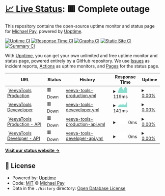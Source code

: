 # [📈 Live Status](https://MichaelVeevaPay.github.io/Trust.VeevaTools): <!--live status--> **🟥 Complete outage**

This repository contains the open-source uptime monitor and status page for [Michael Pay](https://www.veeva.com), powered by [Upptime](https://github.com/upptime/upptime).

[![Uptime CI](https://github.com/MichaelVeevaPay/Trust.VeevaTools/workflows/Uptime%20CI/badge.svg)](https://github.com/MichaelVeevaPay/Trust.VeevaTools/actions?query=workflow%3A%22Uptime+CI%22)
[![Response Time CI](https://github.com/MichaelVeevaPay/Trust.VeevaTools/workflows/Response%20Time%20CI/badge.svg)](https://github.com/MichaelVeevaPay/Trust.VeevaTools/actions?query=workflow%3A%22Response+Time+CI%22)
[![Graphs CI](https://github.com/MichaelVeevaPay/Trust.VeevaTools/workflows/Graphs%20CI/badge.svg)](https://github.com/MichaelVeevaPay/Trust.VeevaTools/actions?query=workflow%3A%22Graphs+CI%22)
[![Static Site CI](https://github.com/MichaelVeevaPay/Trust.VeevaTools/workflows/Static%20Site%20CI/badge.svg)](https://github.com/MichaelVeevaPay/Trust.VeevaTools/actions?query=workflow%3A%22Static+Site+CI%22)
[![Summary CI](https://github.com/MichaelVeevaPay/Trust.VeevaTools/workflows/Summary%20CI/badge.svg)](https://github.com/MichaelVeevaPay/Trust.VeevaTools/actions?query=workflow%3A%22Summary+CI%22)

With [Upptime](https://upptime.js.org), you can get your own unlimited and free uptime monitor and status page, powered entirely by a GitHub repository. We use [Issues](https://github.com/MichaelVeevaPay/Trust.VeevaTools/issues) as incident reports, [Actions](https://github.com/MichaelVeevaPay/Trust.VeevaTools/actions) as uptime monitors, and [Pages](https://MichaelVeevaPay.github.io/Trust.VeevaTools) for the status page.

<!--start: status pages-->
<!-- This summary is generated by Upptime (https://github.com/upptime/upptime) -->
<!-- Do not edit this manually, your changes will be overwritten -->
<!-- prettier-ignore -->
| URL | Status | History | Response Time | Uptime |
| --- | ------ | ------- | ------------- | ------ |
| <img alt="" src="https://icons.duckduckgo.com/ip3/cctools.veevaservices.com.ico" height="13"> [VeevaTools Production](https://cctools.veevaservices.com) | 🟥 Down | [veeva-tools-production.yml](https://github.com/MichaelVeevaPay/Trust.VeevaTools/commits/HEAD/history/veeva-tools-production.yml) | <details><summary><img alt="Response time graph" src="./graphs/veeva-tools-production/response-time-week.png" height="20"> 119ms</summary><br><a href="https://MichaelVeevaPay.github.io/Trust.VeevaTools/history/veeva-tools-production"><img alt="Response time 114" src="https://img.shields.io/endpoint?url=https%3A%2F%2Fraw.githubusercontent.com%2FMichaelVeevaPay%2FTrust.VeevaTools%2FHEAD%2Fapi%2Fveeva-tools-production%2Fresponse-time.json"></a><br><a href="https://MichaelVeevaPay.github.io/Trust.VeevaTools/history/veeva-tools-production"><img alt="24-hour response time 91" src="https://img.shields.io/endpoint?url=https%3A%2F%2Fraw.githubusercontent.com%2FMichaelVeevaPay%2FTrust.VeevaTools%2FHEAD%2Fapi%2Fveeva-tools-production%2Fresponse-time-day.json"></a><br><a href="https://MichaelVeevaPay.github.io/Trust.VeevaTools/history/veeva-tools-production"><img alt="7-day response time 119" src="https://img.shields.io/endpoint?url=https%3A%2F%2Fraw.githubusercontent.com%2FMichaelVeevaPay%2FTrust.VeevaTools%2FHEAD%2Fapi%2Fveeva-tools-production%2Fresponse-time-week.json"></a><br><a href="https://MichaelVeevaPay.github.io/Trust.VeevaTools/history/veeva-tools-production"><img alt="30-day response time 126" src="https://img.shields.io/endpoint?url=https%3A%2F%2Fraw.githubusercontent.com%2FMichaelVeevaPay%2FTrust.VeevaTools%2FHEAD%2Fapi%2Fveeva-tools-production%2Fresponse-time-month.json"></a><br><a href="https://MichaelVeevaPay.github.io/Trust.VeevaTools/history/veeva-tools-production"><img alt="1-year response time 117" src="https://img.shields.io/endpoint?url=https%3A%2F%2Fraw.githubusercontent.com%2FMichaelVeevaPay%2FTrust.VeevaTools%2FHEAD%2Fapi%2Fveeva-tools-production%2Fresponse-time-year.json"></a></details> | <details><summary><a href="https://MichaelVeevaPay.github.io/Trust.VeevaTools/history/veeva-tools-production">0.00%</a></summary><a href="https://MichaelVeevaPay.github.io/Trust.VeevaTools/history/veeva-tools-production"><img alt="All-time uptime 0.00%" src="https://img.shields.io/endpoint?url=https%3A%2F%2Fraw.githubusercontent.com%2FMichaelVeevaPay%2FTrust.VeevaTools%2FHEAD%2Fapi%2Fveeva-tools-production%2Fuptime.json"></a><br><a href="https://MichaelVeevaPay.github.io/Trust.VeevaTools/history/veeva-tools-production"><img alt="24-hour uptime 0.00%" src="https://img.shields.io/endpoint?url=https%3A%2F%2Fraw.githubusercontent.com%2FMichaelVeevaPay%2FTrust.VeevaTools%2FHEAD%2Fapi%2Fveeva-tools-production%2Fuptime-day.json"></a><br><a href="https://MichaelVeevaPay.github.io/Trust.VeevaTools/history/veeva-tools-production"><img alt="7-day uptime 0.00%" src="https://img.shields.io/endpoint?url=https%3A%2F%2Fraw.githubusercontent.com%2FMichaelVeevaPay%2FTrust.VeevaTools%2FHEAD%2Fapi%2Fveeva-tools-production%2Fuptime-week.json"></a><br><a href="https://MichaelVeevaPay.github.io/Trust.VeevaTools/history/veeva-tools-production"><img alt="30-day uptime 1.38%" src="https://img.shields.io/endpoint?url=https%3A%2F%2Fraw.githubusercontent.com%2FMichaelVeevaPay%2FTrust.VeevaTools%2FHEAD%2Fapi%2Fveeva-tools-production%2Fuptime-month.json"></a><br><a href="https://MichaelVeevaPay.github.io/Trust.VeevaTools/history/veeva-tools-production"><img alt="1-year uptime 0.00%" src="https://img.shields.io/endpoint?url=https%3A%2F%2Fraw.githubusercontent.com%2FMichaelVeevaPay%2FTrust.VeevaTools%2FHEAD%2Fapi%2Fveeva-tools-production%2Fuptime-year.json"></a></details>
| <img alt="" src="https://icons.duckduckgo.com/ip3/cctools-dev.veevaservices.com.ico" height="13"> [VeevaTools Deveveloper](https://cctools-dev.veevaservices.com) | 🟥 Down | [veeva-tools-deveveloper.yml](https://github.com/MichaelVeevaPay/Trust.VeevaTools/commits/HEAD/history/veeva-tools-deveveloper.yml) | <details><summary><img alt="Response time graph" src="./graphs/veeva-tools-deveveloper/response-time-week.png" height="20"> 141ms</summary><br><a href="https://MichaelVeevaPay.github.io/Trust.VeevaTools/history/veeva-tools-deveveloper"><img alt="Response time 109" src="https://img.shields.io/endpoint?url=https%3A%2F%2Fraw.githubusercontent.com%2FMichaelVeevaPay%2FTrust.VeevaTools%2FHEAD%2Fapi%2Fveeva-tools-deveveloper%2Fresponse-time.json"></a><br><a href="https://MichaelVeevaPay.github.io/Trust.VeevaTools/history/veeva-tools-deveveloper"><img alt="24-hour response time 93" src="https://img.shields.io/endpoint?url=https%3A%2F%2Fraw.githubusercontent.com%2FMichaelVeevaPay%2FTrust.VeevaTools%2FHEAD%2Fapi%2Fveeva-tools-deveveloper%2Fresponse-time-day.json"></a><br><a href="https://MichaelVeevaPay.github.io/Trust.VeevaTools/history/veeva-tools-deveveloper"><img alt="7-day response time 141" src="https://img.shields.io/endpoint?url=https%3A%2F%2Fraw.githubusercontent.com%2FMichaelVeevaPay%2FTrust.VeevaTools%2FHEAD%2Fapi%2Fveeva-tools-deveveloper%2Fresponse-time-week.json"></a><br><a href="https://MichaelVeevaPay.github.io/Trust.VeevaTools/history/veeva-tools-deveveloper"><img alt="30-day response time 135" src="https://img.shields.io/endpoint?url=https%3A%2F%2Fraw.githubusercontent.com%2FMichaelVeevaPay%2FTrust.VeevaTools%2FHEAD%2Fapi%2Fveeva-tools-deveveloper%2Fresponse-time-month.json"></a><br><a href="https://MichaelVeevaPay.github.io/Trust.VeevaTools/history/veeva-tools-deveveloper"><img alt="1-year response time 113" src="https://img.shields.io/endpoint?url=https%3A%2F%2Fraw.githubusercontent.com%2FMichaelVeevaPay%2FTrust.VeevaTools%2FHEAD%2Fapi%2Fveeva-tools-deveveloper%2Fresponse-time-year.json"></a></details> | <details><summary><a href="https://MichaelVeevaPay.github.io/Trust.VeevaTools/history/veeva-tools-deveveloper">0.00%</a></summary><a href="https://MichaelVeevaPay.github.io/Trust.VeevaTools/history/veeva-tools-deveveloper"><img alt="All-time uptime 0.00%" src="https://img.shields.io/endpoint?url=https%3A%2F%2Fraw.githubusercontent.com%2FMichaelVeevaPay%2FTrust.VeevaTools%2FHEAD%2Fapi%2Fveeva-tools-deveveloper%2Fuptime.json"></a><br><a href="https://MichaelVeevaPay.github.io/Trust.VeevaTools/history/veeva-tools-deveveloper"><img alt="24-hour uptime 0.00%" src="https://img.shields.io/endpoint?url=https%3A%2F%2Fraw.githubusercontent.com%2FMichaelVeevaPay%2FTrust.VeevaTools%2FHEAD%2Fapi%2Fveeva-tools-deveveloper%2Fuptime-day.json"></a><br><a href="https://MichaelVeevaPay.github.io/Trust.VeevaTools/history/veeva-tools-deveveloper"><img alt="7-day uptime 0.00%" src="https://img.shields.io/endpoint?url=https%3A%2F%2Fraw.githubusercontent.com%2FMichaelVeevaPay%2FTrust.VeevaTools%2FHEAD%2Fapi%2Fveeva-tools-deveveloper%2Fuptime-week.json"></a><br><a href="https://MichaelVeevaPay.github.io/Trust.VeevaTools/history/veeva-tools-deveveloper"><img alt="30-day uptime 1.38%" src="https://img.shields.io/endpoint?url=https%3A%2F%2Fraw.githubusercontent.com%2FMichaelVeevaPay%2FTrust.VeevaTools%2FHEAD%2Fapi%2Fveeva-tools-deveveloper%2Fuptime-month.json"></a><br><a href="https://MichaelVeevaPay.github.io/Trust.VeevaTools/history/veeva-tools-deveveloper"><img alt="1-year uptime 0.00%" src="https://img.shields.io/endpoint?url=https%3A%2F%2Fraw.githubusercontent.com%2FMichaelVeevaPay%2FTrust.VeevaTools%2FHEAD%2Fapi%2Fveeva-tools-deveveloper%2Fuptime-year.json"></a></details>
| <img alt="" src="https://icons.duckduckgo.com/ip3/cctools-api.veevaservices.com.ico" height="13"> [VeevaTools Production - API](https://cctools-api.veevaservices.com) | 🟥 Down | [veeva-tools-production-api.yml](https://github.com/MichaelVeevaPay/Trust.VeevaTools/commits/HEAD/history/veeva-tools-production-api.yml) | <details><summary><img alt="Response time graph" src="./graphs/veeva-tools-production-api/response-time-week.png" height="20"> 0ms</summary><br><a href="https://MichaelVeevaPay.github.io/Trust.VeevaTools/history/veeva-tools-production-api"><img alt="Response time 0" src="https://img.shields.io/endpoint?url=https%3A%2F%2Fraw.githubusercontent.com%2FMichaelVeevaPay%2FTrust.VeevaTools%2FHEAD%2Fapi%2Fveeva-tools-production-api%2Fresponse-time.json"></a><br><a href="https://MichaelVeevaPay.github.io/Trust.VeevaTools/history/veeva-tools-production-api"><img alt="24-hour response time 0" src="https://img.shields.io/endpoint?url=https%3A%2F%2Fraw.githubusercontent.com%2FMichaelVeevaPay%2FTrust.VeevaTools%2FHEAD%2Fapi%2Fveeva-tools-production-api%2Fresponse-time-day.json"></a><br><a href="https://MichaelVeevaPay.github.io/Trust.VeevaTools/history/veeva-tools-production-api"><img alt="7-day response time 0" src="https://img.shields.io/endpoint?url=https%3A%2F%2Fraw.githubusercontent.com%2FMichaelVeevaPay%2FTrust.VeevaTools%2FHEAD%2Fapi%2Fveeva-tools-production-api%2Fresponse-time-week.json"></a><br><a href="https://MichaelVeevaPay.github.io/Trust.VeevaTools/history/veeva-tools-production-api"><img alt="30-day response time 0" src="https://img.shields.io/endpoint?url=https%3A%2F%2Fraw.githubusercontent.com%2FMichaelVeevaPay%2FTrust.VeevaTools%2FHEAD%2Fapi%2Fveeva-tools-production-api%2Fresponse-time-month.json"></a><br><a href="https://MichaelVeevaPay.github.io/Trust.VeevaTools/history/veeva-tools-production-api"><img alt="1-year response time 0" src="https://img.shields.io/endpoint?url=https%3A%2F%2Fraw.githubusercontent.com%2FMichaelVeevaPay%2FTrust.VeevaTools%2FHEAD%2Fapi%2Fveeva-tools-production-api%2Fresponse-time-year.json"></a></details> | <details><summary><a href="https://MichaelVeevaPay.github.io/Trust.VeevaTools/history/veeva-tools-production-api">0.00%</a></summary><a href="https://MichaelVeevaPay.github.io/Trust.VeevaTools/history/veeva-tools-production-api"><img alt="All-time uptime 0.00%" src="https://img.shields.io/endpoint?url=https%3A%2F%2Fraw.githubusercontent.com%2FMichaelVeevaPay%2FTrust.VeevaTools%2FHEAD%2Fapi%2Fveeva-tools-production-api%2Fuptime.json"></a><br><a href="https://MichaelVeevaPay.github.io/Trust.VeevaTools/history/veeva-tools-production-api"><img alt="24-hour uptime 0.00%" src="https://img.shields.io/endpoint?url=https%3A%2F%2Fraw.githubusercontent.com%2FMichaelVeevaPay%2FTrust.VeevaTools%2FHEAD%2Fapi%2Fveeva-tools-production-api%2Fuptime-day.json"></a><br><a href="https://MichaelVeevaPay.github.io/Trust.VeevaTools/history/veeva-tools-production-api"><img alt="7-day uptime 0.00%" src="https://img.shields.io/endpoint?url=https%3A%2F%2Fraw.githubusercontent.com%2FMichaelVeevaPay%2FTrust.VeevaTools%2FHEAD%2Fapi%2Fveeva-tools-production-api%2Fuptime-week.json"></a><br><a href="https://MichaelVeevaPay.github.io/Trust.VeevaTools/history/veeva-tools-production-api"><img alt="30-day uptime 1.38%" src="https://img.shields.io/endpoint?url=https%3A%2F%2Fraw.githubusercontent.com%2FMichaelVeevaPay%2FTrust.VeevaTools%2FHEAD%2Fapi%2Fveeva-tools-production-api%2Fuptime-month.json"></a><br><a href="https://MichaelVeevaPay.github.io/Trust.VeevaTools/history/veeva-tools-production-api"><img alt="1-year uptime 0.00%" src="https://img.shields.io/endpoint?url=https%3A%2F%2Fraw.githubusercontent.com%2FMichaelVeevaPay%2FTrust.VeevaTools%2FHEAD%2Fapi%2Fveeva-tools-production-api%2Fuptime-year.json"></a></details>
| <img alt="" src="https://icons.duckduckgo.com/ip3/cctools-dev-api.veevaservices.com.ico" height="13"> [VeevaTools Developer - API](https://cctools-dev-api.veevaservices.com) | 🟥 Down | [veeva-tools-developer-api.yml](https://github.com/MichaelVeevaPay/Trust.VeevaTools/commits/HEAD/history/veeva-tools-developer-api.yml) | <details><summary><img alt="Response time graph" src="./graphs/veeva-tools-developer-api/response-time-week.png" height="20"> 0ms</summary><br><a href="https://MichaelVeevaPay.github.io/Trust.VeevaTools/history/veeva-tools-developer-api"><img alt="Response time 0" src="https://img.shields.io/endpoint?url=https%3A%2F%2Fraw.githubusercontent.com%2FMichaelVeevaPay%2FTrust.VeevaTools%2FHEAD%2Fapi%2Fveeva-tools-developer-api%2Fresponse-time.json"></a><br><a href="https://MichaelVeevaPay.github.io/Trust.VeevaTools/history/veeva-tools-developer-api"><img alt="24-hour response time 0" src="https://img.shields.io/endpoint?url=https%3A%2F%2Fraw.githubusercontent.com%2FMichaelVeevaPay%2FTrust.VeevaTools%2FHEAD%2Fapi%2Fveeva-tools-developer-api%2Fresponse-time-day.json"></a><br><a href="https://MichaelVeevaPay.github.io/Trust.VeevaTools/history/veeva-tools-developer-api"><img alt="7-day response time 0" src="https://img.shields.io/endpoint?url=https%3A%2F%2Fraw.githubusercontent.com%2FMichaelVeevaPay%2FTrust.VeevaTools%2FHEAD%2Fapi%2Fveeva-tools-developer-api%2Fresponse-time-week.json"></a><br><a href="https://MichaelVeevaPay.github.io/Trust.VeevaTools/history/veeva-tools-developer-api"><img alt="30-day response time 0" src="https://img.shields.io/endpoint?url=https%3A%2F%2Fraw.githubusercontent.com%2FMichaelVeevaPay%2FTrust.VeevaTools%2FHEAD%2Fapi%2Fveeva-tools-developer-api%2Fresponse-time-month.json"></a><br><a href="https://MichaelVeevaPay.github.io/Trust.VeevaTools/history/veeva-tools-developer-api"><img alt="1-year response time 0" src="https://img.shields.io/endpoint?url=https%3A%2F%2Fraw.githubusercontent.com%2FMichaelVeevaPay%2FTrust.VeevaTools%2FHEAD%2Fapi%2Fveeva-tools-developer-api%2Fresponse-time-year.json"></a></details> | <details><summary><a href="https://MichaelVeevaPay.github.io/Trust.VeevaTools/history/veeva-tools-developer-api">0.00%</a></summary><a href="https://MichaelVeevaPay.github.io/Trust.VeevaTools/history/veeva-tools-developer-api"><img alt="All-time uptime 0.00%" src="https://img.shields.io/endpoint?url=https%3A%2F%2Fraw.githubusercontent.com%2FMichaelVeevaPay%2FTrust.VeevaTools%2FHEAD%2Fapi%2Fveeva-tools-developer-api%2Fuptime.json"></a><br><a href="https://MichaelVeevaPay.github.io/Trust.VeevaTools/history/veeva-tools-developer-api"><img alt="24-hour uptime 0.00%" src="https://img.shields.io/endpoint?url=https%3A%2F%2Fraw.githubusercontent.com%2FMichaelVeevaPay%2FTrust.VeevaTools%2FHEAD%2Fapi%2Fveeva-tools-developer-api%2Fuptime-day.json"></a><br><a href="https://MichaelVeevaPay.github.io/Trust.VeevaTools/history/veeva-tools-developer-api"><img alt="7-day uptime 0.00%" src="https://img.shields.io/endpoint?url=https%3A%2F%2Fraw.githubusercontent.com%2FMichaelVeevaPay%2FTrust.VeevaTools%2FHEAD%2Fapi%2Fveeva-tools-developer-api%2Fuptime-week.json"></a><br><a href="https://MichaelVeevaPay.github.io/Trust.VeevaTools/history/veeva-tools-developer-api"><img alt="30-day uptime 1.38%" src="https://img.shields.io/endpoint?url=https%3A%2F%2Fraw.githubusercontent.com%2FMichaelVeevaPay%2FTrust.VeevaTools%2FHEAD%2Fapi%2Fveeva-tools-developer-api%2Fuptime-month.json"></a><br><a href="https://MichaelVeevaPay.github.io/Trust.VeevaTools/history/veeva-tools-developer-api"><img alt="1-year uptime 0.00%" src="https://img.shields.io/endpoint?url=https%3A%2F%2Fraw.githubusercontent.com%2FMichaelVeevaPay%2FTrust.VeevaTools%2FHEAD%2Fapi%2Fveeva-tools-developer-api%2Fuptime-year.json"></a></details>

<!--end: status pages-->

[**Visit our status website →**](https://MichaelVeevaPay.github.io/Trust.VeevaTools)

## 📄 License

- Powered by: [Upptime](https://github.com/upptime/upptime)
- Code: [MIT](./LICENSE) © [Michael Pay](https://www.veeva.com)
- Data in the `./history` directory: [Open Database License](https://opendatacommons.org/licenses/odbl/1-0/)
